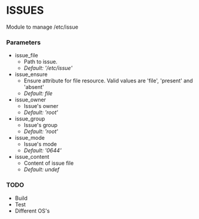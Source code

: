 # ISSUES
Module to manage /etc/issue


### Parameters
 - issue_file
   - Path to issue.
   - _Default: '/etc/issue'_
 - issue_ensure
   - Ensure attribute for file resource. Valid values are 'file', 'present' and 'absent'
   - _Default: file_
 - issue_owner
   - Issue's owner
   - _Default: 'root'_
 - issue_group
   - Issue's group
   - _Default: 'root'_
 - issue_mode
   - Issue's mode
   - _Default: '0644'_
 - issue_content
   - Content of issue file
   - _Default: undef_


### TODO
 - Build
 - Test
 - Different OS's
